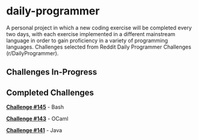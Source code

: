daily-programmer
================

A personal project in which a new coding exercise will be completed every two days, with each exercise implemented in a different mainstream language in order to gain proficiency in a variety of programming languages. Challenges selected from Reddit Daily Programmer Challenges (r/DailyProgrammer). 

## Challenges In-Progress

## Completed Challenges

[**Challenge #145**](http://www.reddit.com/r/dailyprogrammer/comments/1t0r09/121613_challenge_145_easy_tree_generation/) - Bash

[**Challenge #143**](http://www.reddit.com/r/dailyprogrammer/comments/1s061q/120313_challenge_143_easy_braille/) - OCaml

[**Challenge #141**](http://www.reddit.com/r/dailyprogrammer/comments/1qwkdz/111113_challenge_141_easy_checksums/) - Java